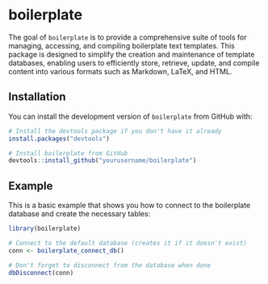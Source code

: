
<!-- README.md is generated from README.Rmd. Please edit that file -->

# boilerplate

<!-- badges: start -->
<!-- badges: end -->

The goal of `boilerplate` is to provide a comprehensive suite of tools
for managing, accessing, and compiling boilerplate text templates. This
package is designed to simplify the creation and maintenance of template
databases, enabling users to efficiently store, retrieve, update, and
compile content into various formats such as Markdown, LaTeX, and HTML.

## Installation

You can install the development version of `boilerplate` from GitHub
with:

``` r
# Install the devtools package if you don't have it already
install.packages("devtools")

# Install boilerplate from GitHub
devtools::install_github("yourusername/boilerplate")
```

## Example

This is a basic example that shows you how to connect to the boilerplate
database and create the necessary tables:

``` r
library(boilerplate)

# Connect to the default database (creates it if it doesn't exist)
conn <- boilerplate_connect_db()

# Don't forget to disconnect from the database when done
dbDisconnect(conn)
```
